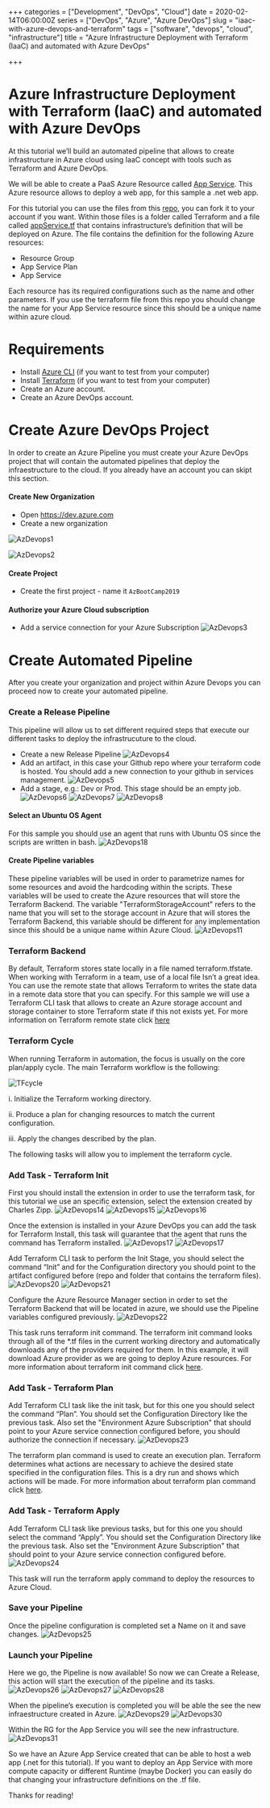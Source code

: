 +++
categories = ["Development", "DevOps", "Cloud"]
date = 2020-02-14T06:00:00Z
series = ["DevOps", "Azure", "Azure DevOps"]
slug = "iaac-with-azure-devops-and-terraform"
tags = ["software", "devops", "cloud", "infrastructure"]
title = "Azure Infrastructure Deployment with Terraform (IaaC) and automated with Azure DevOps"

+++
# Azure Infrastructure Deployment with Terraform (IaaC) and automated with Azure DevOps

At this tutorial we’ll build an automated pipeline that allows to create infrastructure in Azure cloud using IaaC concept with tools such as Terraform and Azure DevOps.

We will be able to create a PaaS Azure Resource called [App Service](https://azure.microsoft.com/en-us/services/app-service/). This Azure resource allows to deploy a web app, for this sample a .net web app.

For this tutorial you can use the files from this [repo](https://github.com/josema88/IaCWithAzure), you can fork it to your account if you want. Within those files is a folder called Terraform and a file called [appService.tf](https://raw.githubusercontent.com/josema88/IaCWithAzure/master/Terraform/appService.tf) that contains infrastructure’s definition that will be deployed on Azure. The file contains the definition for the following Azure resources:

* Resource Group
* App Service Plan
* App Service

Each resource has its required configurations such as the name and other parameters. If you use the terraform file from this repo you should change the name for your App Service resource since this should be a unique name within azure cloud.

# Requirements

* Install [Azure CLI](https://docs.bitnami.com/azure/faq/administration/install-az-cli/) (if you want to test from your computer)
* Install [Terraform](https://learn.hashicorp.com/terraform/getting-started/install.html) (if you want to test from your computer)
* Create an Azure account.
* Create an Azure DevOps account.

# Create Azure DevOps Project

In order to create an Azure Pipeline you must create your Azure DevOps project that will contain the automated pipelines that deploy the infraestructure to the cloud. If you already have an account you can skipt this section.

#### Create New Organization

* Open https://dev.azure.com
* Create a new organization

![AzDevops1](https://raw.githubusercontent.com/josema88/IaCWithAzure/master/Images/AzDevOps1.png)

![AzDevops2](https://raw.githubusercontent.com/josema88/IaCWithAzure/master/Images/AzDevOps2.png)

#### Create Project

* Create the first project - name it `AzBootCamp2019`

#### Authorize your Azure Cloud subscription

* Add a service connection for your Azure Subscription
  ![AzDevops3](https://raw.githubusercontent.com/josema88/IaCWithAzure/master/Images/AzDevOps3.png)

# Create Automated Pipeline

After you create your organization and project within Azure Devops you can proceed now to create your automated pipeline.

### Create a Release Pipeline

This pipeline will allow us to set different required steps that execute our different tasks to deploy the infrastrucuture to the cloud.

* Create a new Release Pipeline
  ![AzDevops4](https://raw.githubusercontent.com/josema88/IaCWithAzure/master/Images/AzDevOps4.png)
* Add an artifact, in this case your Github repo where your terraform code is hosted. You should add a new connection to your github in services management.
  ![AzDevops5](https://raw.githubusercontent.com/josema88/IaCWithAzure/master/Images/AzDevOps5.png)
* Add a stage, e.g.: Dev or Prod. This stage should be an empty job.
  ![AzDevops6](https://raw.githubusercontent.com/josema88/IaCWithAzure/master/Images/AzDevOps6.png)
  ![AzDevops7](https://raw.githubusercontent.com/josema88/IaCWithAzure/master/Images/AzDevOps7.png)
  ![AzDevops8](https://raw.githubusercontent.com/josema88/IaCWithAzure/master/Images/AzDevOps8.png)

#### Select an Ubuntu OS Agent

For this sample you should use an agent that runs with Ubuntu OS since the scripts are written in bash.
![AzDevops18](https://raw.githubusercontent.com/josema88/IaCWithAzure/master/Images/AzDevOps18.png)

#### Create Pipeline variables

These pipeline variables will be used in order to parametrize names for some resources and avoid the hardcoding within the scripts. These variables will be used to create the Azure resources that will store the Terraform Backend. The variable "TerraformStorageAccount" refers to the name that you will set to the storage account in Azure that will stores the Terraform Backend, this variable should be different for any implementation since this should be a unique name within Azure Cloud. ![AzDevops11](https://raw.githubusercontent.com/josema88/IaCWithAzure/master/Images/AzDevOps11.png)

### Terraform Backend

By default, Terraform stores state locally in a file named terraform.tfstate. When working with Terraform in a team, use of a local file Isn’t a great idea. You can use the remote state that allows Terraform to writes the state data in a remote data store that you can specify. For this sample we will use a Terraform CLI task that allows to create an Azure storage account and storage container to store Terraform state if this not exists yet. For more information on Terraform remote state click [here](https://www.terraform.io/docs/state/remote.html)

### Terraform Cycle

When running Terraform in automation, the focus is usually on the core plan/apply cycle. The main Terraform workflow is the following:

![TFcycle](https://raw.githubusercontent.com/josema88/IaCWithAzure/master/Images/terraformworkflow.png)

i. Initialize the Terraform working directory.

ii. Produce a plan for changing resources to match the current configuration.

iii. Apply the changes described by the plan.

The following tasks will allow you to implement the terraform cycle.

### Add Task - Terraform Init

First you should install the extension in order to use the terraform task, for this tutorial we use an specific extension, select the extension created by Charles Zipp. ![AzDevops14](https://raw.githubusercontent.com/josema88/IaCWithAzure/master/Images/AzDevOps14.png)
![AzDevops15](https://raw.githubusercontent.com/josema88/IaCWithAzure/master/Images/AzDevOps15.png)
![AzDevops16](https://raw.githubusercontent.com/josema88/IaCWithAzure/master/Images/AzDevOps16.png)

Once the extension is installed in your Azure DevOps you can add the task for Terraform Install, this task will guarantee that the agent that runs the command has Terraform installed.
![AzDevops17](https://raw.githubusercontent.com/josema88/IaCWithAzure/master/Images/AzDevOps17.png)
![AzDevops17](https://raw.githubusercontent.com/josema88/IaCWithAzure/master/Images/AzDevOps17_1.png)

Add Terraform CLI task to perform the Init Stage, you should select the command “Init” and for the Configuration directory you should point to the artifact configured before (repo and folder that contains the terraform files). ![AzDevops20](https://raw.githubusercontent.com/josema88/IaCWithAzure/master/Images/AzDevOps20.png)
![AzDevops21](https://raw.githubusercontent.com/josema88/IaCWithAzure/master/Images/AzDevOps21.png)

Configure the Azure Resource Manager section in order to set the Terraform Backend that will be located in azure, we should use the Pipeline variables configured previously.
![AzDevops22](https://raw.githubusercontent.com/josema88/IaCWithAzure/master/Images/AzDevOps22.png)

This task runs terraform init command. The terraform init command looks through all of the *.tf files in the current working directory and automatically downloads any of the providers required for them. In this example, it will download Azure provider as we are going to deploy Azure resources. For more information about terraform init command click [here](https://www.terraform.io/docs/commands/init.html).

### Add Task - Terraform Plan

Add Terraform CLI task like the init task, but for this one you should select the command “Plan”. You should set the Configuration Directory like the previous task. Also set the "Environment Azure Subscription" that should point to your Azure service connection configured before, you should authorize the connection if necessary. ![AzDevops23](https://raw.githubusercontent.com/josema88/IaCWithAzure/master/Images/AzDevOps23.png)

The terraform plan command is used to create an execution plan. Terraform determines what actions are necessary to achieve the desired state specified in the configuration files. This is a dry run and shows which actions will be made. For more information about terraform plan command click [here](https://www.terraform.io/docs/commands/plan.html).

### Add Task - Terraform Apply

Add Terraform CLI task like previous tasks, but for this one you should select the command “Apply”. You should set the Configuration Directory like the previous task. Also set the "Environment Azure Subscription" that should point to your Azure service connection configured before. ![AzDevops24](https://raw.githubusercontent.com/josema88/IaCWithAzure/master/Images/AzDevOps24.png)

This task will run the terraform apply command to deploy the resources to Azure Cloud.

### Save your Pipeline

Once the pipeline configuration is completed set a Name on it and save changes.
![AzDevops25](https://raw.githubusercontent.com/josema88/IaCWithAzure/master/Images/AzDevOps25.png)

### Launch your Pipeline

Here we go, the Pipeline is now available! So now we can Create a Release, this action will start the execution of the pipeline and its tasks. ![AzDevops26](https://raw.githubusercontent.com/josema88/IaCWithAzure/master/Images/AzDevOps26.png)
![AzDevops27](https://raw.githubusercontent.com/josema88/IaCWithAzure/master/Images/AzDevOps27.png)
![AzDevops28](https://raw.githubusercontent.com/josema88/IaCWithAzure/master/Images/AzDevOps28.png)

When the pipeline’s execution is completed you will be able the see the new infraestructure created in Azure. ![AzDevops29](https://raw.githubusercontent.com/josema88/IaCWithAzure/master/Images/AzDevOps29.png)
![AzDevops30](https://raw.githubusercontent.com/josema88/IaCWithAzure/master/Images/AzDevOps30.png)

Within the RG for the App Service you will see the new infrastructure.
![AzDevops31](https://raw.githubusercontent.com/josema88/IaCWithAzure/master/Images/AzDevOps31.png)

So we have an Azure App Service created that can be able to host a web app (.net for this tutorial). If you want to deploy an App Service with more compute capacity or different Runtime (maybe Docker) you can easily do that changing your infrastructure definitions on the .tf file.

Thanks for reading!